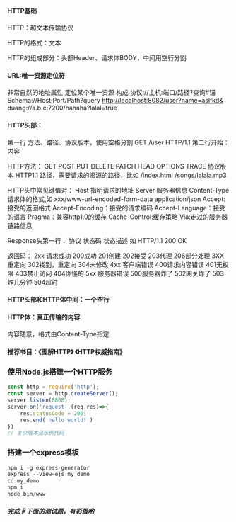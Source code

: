 #### HTTP基础

HTTP：超文本传输协议

HTTP的格式：文本

HTTP的组成部分：头部Header、请求体BODY，中间用空行分割

#### URL:唯一资源定位符

非常自然的地址属性
定位某个唯一资源
构成
协议://主机:端口/路径?查询#锚
Schema://Host:Port/Path?query [http://localhost:8082/user?name=aslfkd&](http://localhost:8082/user?name=aslfkd&)
duang://a.b.c:7200/hahaha?lalal=true

#### HTTP头部：

第一行 方法、路径、协议版本，使用空格分割 GET /user HTTP/1.1
第二行开始：内容

HTTP方法： GET POST PUT DELETE PATCH HEAD OPTIONS TRACE
协议版本 HTTP1.1
路径，需要请求的资源的路径，比如 /index.html /songs/lalala.mp3

HTTP头中常见键值对：
Host 指明请求的地址
Server 服务器信息
Content-Type 请求体的格式,如 xxx/www-url-encoded-form-data application/json
Accept: 接受的返回格式
Accept-Encoding：接受的请求编码
Accept-Language：接受的语言
Pragma：兼容http1.0的缓存
Cache-Control:缓存策略
Via:走过的服务器链路信息

Response头第一行： 协议 状态码 状态描述 如 HTTP/1.1 200 OK

返回码：
2xx 请求成功 200成功 201创建 202接受 203代理 206部分处理
3XX 重定向 302找到，重定向 304未修改
4xx 客户端错误 400请求内容错误 401无权限 403禁止访问 404你懂的
5xx 服务器错误 500服务器炸了 502网关炸了 503炸几分钟 504超时

#### HTTP头部和HTTP体中间：一个空行

#### HTTP体：真正传输的内容

内容随意，格式由Content-Type指定

#### 推荐书目：《图解HTTP》 《HTTP权威指南》

### 使用Node.js搭建一个HTTP服务

```js
const http = require('http');
const server = http.createServer();
server.listen(8808);
server.on('request',(req,res)=>{
    res.statusCode = 200;
    res.end('hello world!')
})
// 复杂版本见示例代码
```

### 搭建一个express模板

```js
npm i -g express-generator
express --view=ejs my_demo
cd my_demo
npm i
node bin/www
```

##### 完成☟下面的测试题，有彩蛋哟

